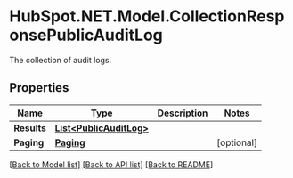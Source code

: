 # HubSpot.NET.Model.CollectionResponsePublicAuditLog
The collection of audit logs.

## Properties

Name | Type | Description | Notes
------------ | ------------- | ------------- | -------------
**Results** | [**List&lt;PublicAuditLog&gt;**](PublicAuditLog.md) |  | 
**Paging** | [**Paging**](Paging.md) |  | [optional] 

[[Back to Model list]](../README.md#documentation-for-models) [[Back to API list]](../README.md#documentation-for-api-endpoints) [[Back to README]](../README.md)

